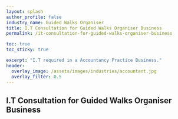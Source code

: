 ```yaml
---
layout: splash 
author_profile: false 
industry_name: Guided Walks Organiser
title: I.T Consultation for Guided Walks Organiser Business
permalink: /it-consultation-for-guided-walks-organiser-business

toc: true
toc_sticky: true

excerpt: "I.T required in a Accountancy Practice Business."
header:
  overlay_image: /assets/images/industries/accountant.jpg
  overlay_filter: 0.5 
---
```


## I.T Consultation for Guided Walks Organiser Business